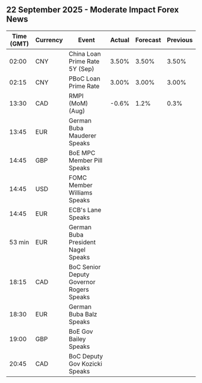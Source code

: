 ## 22 September 2025 - Moderate Impact Forex News

| Time (GMT) | Currency | Event | Actual | Forecast | Previous |
|------|----------|-------|--------|----------|----------|
| 02:00 | CNY | China Loan Prime Rate 5Y (Sep) | 3.50% | 3.50% | 3.50% |
| 02:15 | CNY | PBoC Loan Prime Rate | 3.00% | 3.00% | 3.00% |
| 13:30 | CAD | RMPI (MoM) (Aug) | -0.6% | 1.2% | 0.3% |
| 13:45 | EUR | German Buba Mauderer Speaks |  |  |  |
| 14:45 | GBP | BoE MPC Member Pill Speaks |  |  |  |
| 14:45 | USD | FOMC Member Williams Speaks |  |  |  |
| 14:45 | EUR | ECB's Lane Speaks |  |  |  |
| 53 min | EUR | German Buba President Nagel Speaks |  |  |  |
| 18:15 | CAD | BoC Senior Deputy Governor Rogers Speaks |  |  |  |
| 18:30 | EUR | German Buba Balz Speaks |  |  |  |
| 19:00 | GBP | BoE Gov Bailey Speaks |  |  |  |
| 20:45 | CAD | BoC Deputy Gov Kozicki Speaks |  |  |  |
